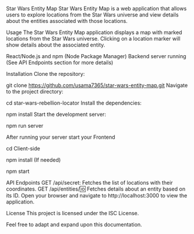 Star Wars Entity Map
Star Wars Entity Map is a web application that allows users to explore locations from the Star Wars universe and view details
about the entities associated with those locations.

Usage
The Star Wars Entity Map application displays a map with marked locations from the Star Wars universe. Clicking on a location marker will show details about the associated entity.

React/Node.js and npm (Node Package Manager)
Backend server running (See API Endpoints section for more details)

Installation
Clone the repository:

git clone https://github.com/usama7365/star-wars-entity-map.git
Navigate to the project directory:

cd star-wars-rebellion-locator
Install the dependencies: 

npm install
Start the development server:

npm run server


After running your server start your Frontend

cd Client-side

npm install (If needed)

npm start 

API Endpoints
GET /api/secret: Fetches the list of locations with their coordinates.
GET /api/entities/:id: Fetches details about an entity based on its ID.
Open your browser and navigate to http://localhost:3000 to view the application.

License
This project is licensed under the ISC License.

Feel free to adapt and expand upon this documentation.

